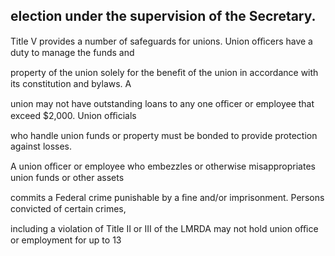 ## election under the supervision of the Secretary.

Title V provides a number of safeguards for unions. Union oﬃcers have a duty to manage the funds and

property of the union solely for the beneﬁt of the union in accordance with its constitution and bylaws. A

union may not have outstanding loans to any one oﬃcer or employee that exceed $2,000. Union oﬃcials

who handle union funds or property must be bonded to provide protection against losses.

A union oﬃcer or employee who embezzles or otherwise misappropriates union funds or other assets

commits a Federal crime punishable by a ﬁne and/or imprisonment. Persons convicted of certain crimes,

including a violation of Title II or III of the LMRDA may not hold union oﬃce or employment for up to 13
